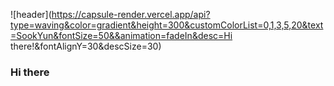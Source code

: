 
![header](https://capsule-render.vercel.app/api?type=waving&color=gradient&height=300&customColorList=0,1,3,5,20&text=SookYun&fontSize=50&&animation=fadeIn&desc=Hi there!&fontAlignY=30&descSize=30)
### Hi there 

<!--
**djs02027/djs02027** is a ✨ _special_ ✨ repository because its `README.md` (this file) appears on your GitHub profile.

Here are some ideas to get you started:

- 🔭 I’m currently working on ...
- 🌱 I’m currently learning ...
- 👯 I’m looking to collaborate on ...
- 🤔 I’m looking for help with ...
- 💬 Ask me about ...
- 📫 How to reach me: ...
- 😄 Pronouns: ...
- ⚡ Fun fact: ...
-->

